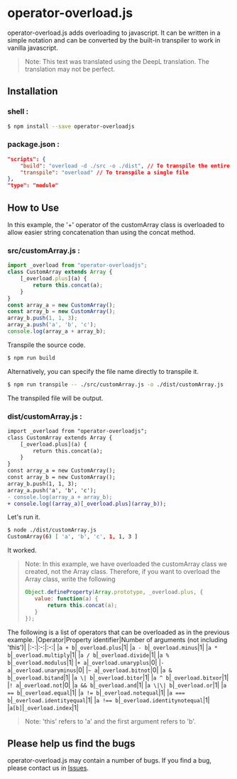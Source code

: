 # operator-overload.js
operator-overload.js adds overloading to javascript.
It can be written in a simple notation and can be converted by the built-in transpiler to work in vanilla javascript.

>Note: This text was translated using the DeepL translation. The translation may not be perfect.
## Installation
### shell :
```bash
$ npm install --save operator-overloadjs
```
### package.json :
```json
"scripts": {
    "build": "overload -d ./src -o ./dist", // To transpile the entire directory
    "transpile": "overload" // To transpile a single file
},
"type": "module"
```
## How to Use
In this example, the '+' operator of the customArray class is overloaded to allow easier string concatenation than using the concat method.
### src/customArray.js :
```javascript
import _overload from "operator-overloadjs";
class CustomArray extends Array {
    [_overload.plus](a) {
        return this.concat(a);
    }
}
const array_a = new CustomArray();
const array_b = new CustomArray();
array_b.push(1, 1, 3);
array_a.push('a', 'b', 'c');
console.log(array_a + array_b);
```
Transpile the source code.
```bash
$ npm run build
```
Alternatively, you can specify the file name directly to transpile it.
```bash
$ npm run transpile -- ./src/customArray.js -o ./dist/customArray.js
```
The transpiled file will be output.
### dist/customArray.js :
```diff
import _overload from "operator-overloadjs";
class CustomArray extends Array {
    [_overload.plus](a) {
        return this.concat(a);
    }
}
const array_a = new CustomArray();
const array_b = new CustomArray();
array_b.push(1, 1, 3);
array_a.push('a', 'b', 'c');
- console.log(array_a + array_b);
+ console.log((array_a)[_overload.plus](array_b));
```
Let's run it.
```bash
$ node ./dist/customArray.js
CustomArray(6) [ 'a', 'b', 'c', 1, 1, 3 ]
```
It worked.

>Note: In this example, we have overloaded the customArray class we created, not the Array class. Therefore, if you want to overload the Array class, write the following
>```javascript
>Object.defineProperty(Array.prototype, _overload.plus, {
>    value: function(a) {
>        return this.concat(a);
>    }
>});
>```
The following is a list of operators that can be overloaded as in the previous example.
|Operator|Property identifier|Number of arguments (not including 'this')|
|:-:|:-:|:-:|
|`a + b`|`_overload.plus`|1|
|`a - b`|`_overload.minus`|1|
|`a * b`|`_overload.multiply`|1|
|`a / b`|`_overload.divide`|1|
|`a % b`|`_overload.modulus`|1|
|`+ a`|`_overload.unaryplus`|0|
|`- a`|`_overload.unaryminus`|0|
|`~ a`|`_overload.bitnot`|0|
|`a & b`|`_overload.bitand`|1|
|`a \| b`|`_overload.bitor`|1|
|`a ^ b`|`_overload.bitxor`|1|
|`! a`|`_overload.not`|0|
|`a && b`|`_overload.and`|1|
|`a \|\| b`|`_overload.or`|1|
|`a == b`|`_overload.equal`|1|
|`a != b`|`_overload.notequal`|1|
|`a === b`|`_overload.identityequal`|1|
|`a !== b`|`_overload.identitynotequal`|1|
|`a[b]`|`_overload.index`|1|

>Note: 'this' refers to 'a' and the first argument refers to 'b'.

## Please help us find the bugs
operator-overload.js may contain a number of bugs.
If you find a bug, please contact us in [Issues](https://github.com/ramenha0141/operator-overload.js/issues).